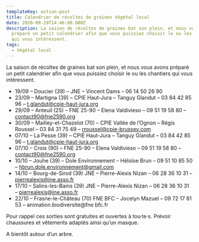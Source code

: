 ```yaml
---
templateKey: action-post
title: Calendrier de récoltes de graines Végétal local
date: 2020-09-29T14:46:00.000Z
description: La saison de récoltes de graines bat son plein, et nous vous avons
  préparé un petit calendrier afin que vous puissiez choisir le ou les chantiers
  qui vous intéressent.
tags:
  - Végétal local
---
```

La saison de récoltes de graines bat son plein, et nous vous avons préparé un petit calendrier afin que vous puissiez choisir le ou les chantiers qui vous intéressent.

 * 19/09 – Doucier (39) – JNE – Vincent Dams – 06 14 50 26 90      
 * 23/09 – Martigna (39) – CPIE Haut-Jura – Tanguy Glandut – 03 84 42 85 96 – t.glandut@cpie-haut-jura.org
 * 29/09 – Anteuil (25) – FNE 25-90 – Elena Valdivieso – 09 51 19 58 80 – contact90@fne2590.org
 * 30/09 – Mailley-et-Chazelot (70) – CPIE Vallée de l’Ognon – Régis Roussel – 03 84 31 75 49 – rroussel@cpie-brussey.com 
 * 07/10 – La Pesse (39) – CPIE Haut-Jura – Tanguy Glandut – 03 84 42 85 96 – t.glandut@cpie-haut-jura.org
 * 07/10 – Croix (90) – FNE 25-90 – Elena Valdivieso – 09 51 19 58 80 – contact90@fne2590.org
 * 10/10 – Jouhe (39) – Dole Environnement – Héloïse Brun – 09 51 10 85 50 – hbrun.dole.environnement@gmail.com
 * 14/10 – Bourg-de-Sirod (39) JNE – Pierre-Alexis Nizan – 06 28 36 10 31 – pierrealexis@jne.asso.fr
 * 17/10 – Salins-les-Bains (39) JNE – Pierre-Alexis Nizan – 06 28 36 10 31 – pierrealexis@jne.asso.fr
 * 22/10 – Frasne-le-Château (70) FNE BFC – Jocelyn Mazuel – 09 72 17 81 53 – animation.biodiversite@fne bfc.fr 

Pour rappel ces sorties sont gratuites et ouvertes à tou·te·s.
Prévoir chaussures et vêtements adaptés ainsi qu’un masque.

A bientôt autour d’un arbre.
